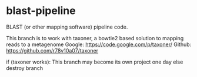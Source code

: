blast-pipeline
==============

BLAST (or other mapping software) pipeline code.

This branch is to work with taxoner, a bowtie2 based solution to mapping reads to a metagenome 
Google: https://code.google.com/p/taxoner/
Github: https://github.com/r78v10a07/taxoner

if (taxoner works):
    This branch may become its own project one day
else
    destroy branch
